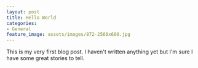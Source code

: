```yaml
---
layout: post
title: Hello World
categories:
- General
feature_image: assets/images/872-2560x600.jpg
---
```


This is my very first blog post. I haven't written anything yet but I'm sure I have some great stories to tell.
